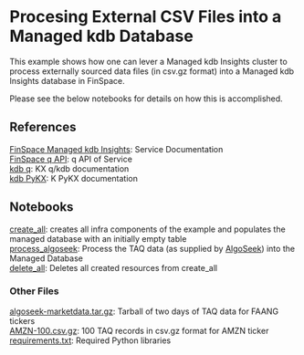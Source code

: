 # Procesing External CSV Files into a Managed kdb Database
This example shows how one can lever a Managed kdb Insights cluster to process externally sourced data files (in csv.gz format) into a Managed kdb Insights database in FinSpace.

Please see the below notebooks for details on how this is accomplished.

## References
[FinSpace Managed kdb Insights](https://docs.aws.amazon.com/finspace/latest/userguide/finspace-managed-kdb.html): Service Documentation   
[FinSpace q API](https://docs.aws.amazon.com/finspace/latest/userguide/interacting-with-kdb-q-apis.html): q API of Service   
[kdb q](https://code.kx.com/q/ref/): KX q/kdb documentation  
[kdb PyKX](https://code.kx.com/pykx/2.4/): K PyKX documentation     

## Notebooks
[create_all](create_all.ipynb): creates all infra components of the example and populates the managed database with an initially empty table   
[process_algoseek](process_algoseek.ipynb): Process the TAQ data (as supplied by [AlgoSeek](https://www.algoseek.com/)) into the Managed Database   
[delete_all](delete_all.ipynb): Deletes all created resources from create_all   

### Other Files
[algoseek-marketdata.tar.gz](algoseek-marketdata.tar.gz): Tarball of two days of TAQ data for FAANG tickers    
[AMZN-100.csv.gz](AMZN-100.csv.gz): 100 TAQ records in csv.gz format for AMZN ticker    
[requirements.txt](requirements.txt): Required Python libraries   



